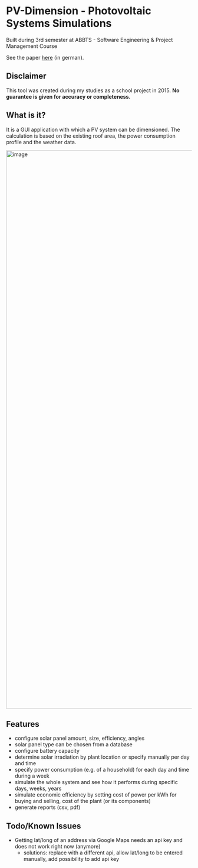 # PV-Dimension - Photovoltaic Systems Simulations
Built during 3rd semester at ABBTS - Software Engineering & Project Management Course

See the paper [here](./doc/Semesterarbeit.pdf) (in german).

## Disclaimer
This tool was created during my studies as a school project in 2015. **No guarantee is given for accuracy or completeness.**

## What is it?
It is a GUI application with which a PV system can be dimensioned.
The calculation is based on the existing roof area, the power consumption profile and the weather data.

<img width="1512" alt="image" src="https://user-images.githubusercontent.com/13404717/198888751-57df8735-0a5a-44ce-ad6a-05f9e2025ed7.png">

## Features
- configure solar panel amount, size, efficiency, angles
- solar panel type can be chosen from a database
- configure battery capacity
- determine solar irradiation by plant location or specify manually per day and time
- specify power consumption (e.g. of a household) for each day and time during a week
- simulate the whole system and see how it performs during specific days, weeks, years
- simulate economic efficiency by setting cost of power per kWh for buying and selling, cost of the plant (or its components)
- generate reports (csv, pdf)

## Todo/Known Issues

- Getting lat/long of an address via Google Maps needs an api key and does not work right now (anymore)
  - solutions: replace with a different api, allow lat/long to be entered manually, add possibility to add api key
